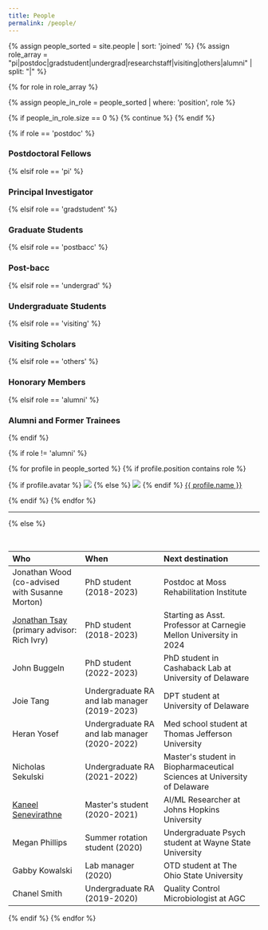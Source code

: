 ```yaml
---
title: People
permalink: /people/
---
```


{% assign people_sorted = site.people | sort: 'joined' %}
{% assign role_array = "pi|postdoc|gradstudent|undergrad|researchstaff|visiting|others|alumni" | split: "|" %}

{% for role in role_array %}

{% assign people_in_role = people_sorted | where: 'position', role %}

<!-- Skip section if there's nobody -->
{% if people_in_role.size == 0 %}
  {% continue %}
{% endif %}

<div class="pos_header">
{% if role == 'postdoc' %}
<h3>Postdoctoral Fellows</h3>
 {% elsif role == 'pi' %}
<h3>Principal Investigator</h3>
 {% elsif role == 'gradstudent' %}
<h3>Graduate Students</h3>
 {% elsif role == 'postbacc' %}
<h3>Post-bacc</h3>
 {% elsif role == 'undergrad' %}
<h3>Undergraduate Students</h3>
 {% elsif role == 'visiting' %}
<h3>Visiting Scholars</h3>
 {% elsif role == 'others' %}
<h3>Honorary Members</h3>
 {% elsif role == 'alumni' %}
<h3>Alumni and Former Trainees</h3>
{% endif %}
</div>

{% if role != 'alumni' %}
<div class="content list people">
  {% for profile in people_sorted %}
    {% if profile.position contains role %}
      <div class="list-item-people">
        <p class="list-post-title">
          {% if profile.avatar %}
            <a href="{{ site.baseurl }}{{ profile.url }}"><img class="profile-thumbnail" src="{{site.baseurl}}/images/people/{{profile.avatar}}"></a>
          {% else %}
            <a href="{{ site.baseurl }}{{ profile.url }}"><img class="profile-thumbnail" src="{{site.baseurl}}/images/people/douglas-fir.png"></a>
          {% endif %}
          <a class="name" href="{{ site.baseurl }}{{ profile.url }}">{{ profile.name }}</a>
        </p>
      </div>    
    {% endif %}
  {% endfor %}
</div>
<hr>

{% else %}

<br>

| Who | When | Next destination |
| :------------- |:-------------| :-----------|
| Jonathan Wood (co-advised with Susanne Morton) | PhD student (2018-2023) | Postdoc at Moss Rehabilitation Institute | 
| [Jonathan Tsay](https://www.tsaylab.com/contact) (primary advisor: Rich Ivry) | PhD student (2018-2023) | Starting as Asst. Professor at Carnegie Mellon University in 2024 |
| John Buggeln | PhD student (2022-2023) | PhD student in Cashaback Lab at University of Delaware |
| Joie Tang | Undergraduate RA and lab manager (2019-2023) | DPT student at University of Delaware |
| Heran Yosef | Undergraduate RA and lab manager (2020-2022) | Med school student at Thomas Jefferson University |
| Nicholas Sekulski | Undergraduate RA (2021-2022) | Master's student in Biopharmaceutical Sciences at University of Delaware |
| [Kaneel Senevirathne](https://www.linkedin.com/in/kaneel123) | Master's student (2020-2021) | AI/ML Researcher at Johns Hopkins University |
| Megan Phillips | Summer rotation student (2020) | Undergraduate Psych student at Wayne State University |
| Gabby Kowalski | Lab manager (2020) | OTD student at The Ohio State University |
| Chanel Smith | Undergraduate RA (2019-2020) | Quality Control Microbiologist at AGC |


{% endif %}
{% endfor %}
